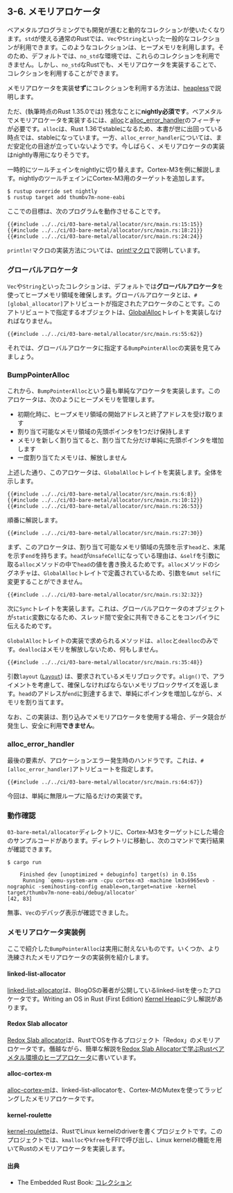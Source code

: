 ## 3-6. メモリアロケータ

ベアメタルプログラミングでも開発が進むと動的なコレクションが使いたくなります。`std`が使える通常のRustでは、`Vec`や`String`といった一般的なコレクションが利用できます。このようなコレクションは、ヒープメモリを利用します。そのため、デフォルトでは、`no_std`な環境では、これらのコレクションを利用できません。しかし、`no_std`なRustでも、メモリアロケータを実装することで、コレクションを利用することができます。

メモリアロケータを実装**せず**にコレクションを利用する方法は、[heapless]で説明します。

[heapless]: ../05-library/heapless.html

ただ、(執筆時点のRust 1.35.0では) 残念なことに**nightly必須です**。ベアメタルでメモリアロケータを実装するには、[alloc]と[alloc_error_handler]のフィーチャが必要です。`alloc`は、Rust 1.36でstableになるため、本書が世に出回っている時点では、stableになっています。一方、`alloc_error_handler`については、まだ安定化の目途が立っていないようです。今しばらく、メモリアロケータの実装はnightly専用になりそうです。

[alloc]: https://doc.rust-lang.org/alloc/index.html
[alloc_error_handler]: https://github.com/rust-lang/rust/issues/51540

一時的にツールチェインをnightlyに切り替えます。Cortex-M3を例に解説します。nightlyのツールチェインにCortex-M3用のターゲットを追加します。

```
$ rustup override set nightly
$ rustup target add thumbv7m-none-eabi
```

ここでの目標は、次のプログラムを動作させることです。

```rust,ignore
{{#include ../../ci/03-bare-metal/allocator/src/main.rs:15:15}}
{{#include ../../ci/03-bare-metal/allocator/src/main.rs:18:21}}
{{#include ../../ci/03-bare-metal/allocator/src/main.rs:24:24}}
```

`println!`マクロの実装方法については、[print!マクロ]で説明しています。

[print!マクロ]: print.html

### グローバルアロケータ

`Vec`や`String`といったコレクションは、デフォルトでは**グローバルアロケータ**を使ってヒープメモリ領域を確保します。グローバルアロケータとは、`#[global_allocator]`アトリビュートが指定されたアロケータのことです。このアトリビュートで指定するオブジェクトは、[GlobalAlloc]トレイトを実装しなければなりません。

[GlobalAlloc]: https://doc.rust-lang.org/1.29.2/core/alloc/trait.GlobalAlloc.html

```rust,ignore
{{#include ../../ci/03-bare-metal/allocator/src/main.rs:55:62}}
```

それでは、グローバルアロケータに指定する`BumpPointerAlloc`の実装を見てみましょう。

### BumpPointerAlloc

これから、`BumpPointerAlloc`という最も単純なアロケータを実装します。このアロケータは、次のようにヒープメモリを管理します。

- 初期化時に、ヒープメモリ領域の開始アドレスと終了アドレスを受け取ります
- 割り当て可能なメモリ領域の先頭ポインタを1つだけ保持します
- メモリを新しく割り当てると、割り当てた分だけ単純に先頭ポインタを増加します
- 一度割り当てたメモリは、解放しません

上述した通り、このアロケータは、`GlobalAlloc`トレイトを実装します。全体を示します。

```rust,ignore
{{#include ../../ci/03-bare-metal/allocator/src/main.rs:6:8}}
{{#include ../../ci/03-bare-metal/allocator/src/main.rs:10:12}}
{{#include ../../ci/03-bare-metal/allocator/src/main.rs:26:53}}
```

順番に解説します。

```rust,ignore
{{#include ../../ci/03-bare-metal/allocator/src/main.rs:27:30}}
```

まず、このアロケータは、割り当て可能なメモリ領域の先頭を示す`head`と、末尾を示す`end`を持ちます。`head`が`UnsafeCell`になっている理由は、`&self`を引数に取る`alloc`メソッドの中で`head`の値を書き換えるためです。`alloc`メソッドのシグネチャは、`GlobalAlloc`トレイトで定義されているため、引数を`&mut self`に変更することができません。

```rust,ignore
{{#include ../../ci/03-bare-metal/allocator/src/main.rs:32:32}}
```

次に`Sync`トレイトを実装します。これは、グローバルアロケータのオブジェクトが`static`変数になるため、スレッド間で安全に共有できることをコンパイラに伝えるためです。

`GlobalAlloc`トレイトの実装で求められるメソッドは、`alloc`と`dealloc`のみです。`dealloc`はメモリを解放しないため、何もしません。

```rust,ignore
{{#include ../../ci/03-bare-metal/allocator/src/main.rs:35:48}}
```

引数`layout` ([`Layout`]) は、要求されているメモリブロックです。`align()`で、アライメントを考慮して、確保しなければならないメモリブロックサイズを返します。`head`のアドレスが`end`に到達するまで、単純にポインタを増加しながら、メモリを割り当てます。

[`Layout`]: https://doc.rust-lang.org/core/alloc/struct.Layout.html

なお、この実装は、割り込みでメモリアロケータを使用する場合、データ競合が発生し、安全に利用**できません**。

### alloc_error_handler

最後の要素が、アロケーションエラー発生時のハンドラです。これは、`#[alloc_error_handler]`アトリビュートを指定します。

```rust,ignore
{{#include ../../ci/03-bare-metal/allocator/src/main.rs:64:67}}
```

今回は、単純に無限ループに陥るだけの実装です。

### 動作確認

`03-bare-metal/allocator`ディレクトリに、Cortex-M3をターゲットにした場合のサンプルコードがあります。ディレクトリに移動し、次のコマンドで実行結果が確認できます。

```
$ cargo run
```

```
    Finished dev [unoptimized + debuginfo] target(s) in 0.15s
     Running `qemu-system-arm -cpu cortex-m3 -machine lm3s6965evb -nographic -semihosting-config enable=on,target=native -kernel target/thumbv7m-none-eabi/debug/allocator`
[42, 83]
```

無事、`Vec`のデバッグ表示が確認できました。

### メモリアロケータ実装例

ここで紹介した`BumpPointerAlloc`は実用に耐えないものです。いくつか、より洗練されたメモリアロケータの実装例を紹介します。

#### linked-list-allocator

[linked-list-allocator]は、BlogOSの著者が公開しているlinked-listを使ったアロケータです。Writing an OS in Rust (First Edition) [Kernel Heap]に少し解説があります。

[linked-list-allocator]: https://github.com/phil-opp/linked-list-allocator
[Kernel Heap]: https://os.phil-opp.com/kernel-heap/

#### Redox Slab allocator

[Redox Slab allocator]は、RustでOSを作るプロジェクト「Redox」のメモリアロケータです。僭越ながら、簡単な解説を[Redox Slab Allocatorで学ぶRustベアメタル環境のヒープアロケータ]に書いています。

[Redox Slab allocator]: https://gitlab.redox-os.org/redox-os/slab_allocator
[Redox Slab Allocatorで学ぶRustベアメタル環境のヒープアロケータ]: https://qiita.com/tomoyuki-nakabayashi/items/e0bd16e9105163cecafb

#### alloc-cortex-m

[alloc-cortex-m]は、linked-list-allocatorを、Cortex-MのMutexを使ってラッピングしたメモリアロケータです。

[alloc-cortex-m]: https://github.com/rust-embedded/alloc-cortex-m/

#### kernel-roulette

[kernel-roulette]は、RustでLinux kernelのdriverを書くプロジェクトです。このプロジェクトでは、`kmalloc`や`kfree`をFFIで呼び出し、Linux kernelの機能を用いてRustのメモリアロケータを実装します。

[kernel-roulette]: https://github.com/souvik1997/kernel-roulette

#### 出典

- The Embedded Rust Book: [コレクション]

[コレクション]: https://tomoyuki-nakabayashi.github.io/book/collections/index.html